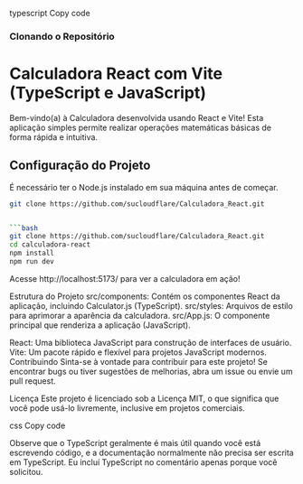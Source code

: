 typescript
Copy code

### Clonando o Repositório

# Calculadora React com Vite (TypeScript e JavaScript)

Bem-vindo(a) à Calculadora desenvolvida usando React e Vite! Esta aplicação simples permite realizar operações matemáticas básicas de forma rápida e intuitiva.

## Configuração do Projeto

É necessário ter o Node.js instalado em sua máquina antes de começar.

```bash
git clone https://github.com/sucloudflare/Calculadora_React.git


```bash
git clone https://github.com/sucloudflare/Calculadora_React.git
cd calculadora-react
npm install
npm run dev
```
Acesse http://localhost:5173/ para ver a calculadora em ação!

Estrutura do Projeto
src/components: Contém os componentes React da aplicação, incluindo Calculator.js (TypeScript).
src/styles: Arquivos de estilo para aprimorar a aparência da calculadora.
src/App.js: O componente principal que renderiza a aplicação (JavaScript).

React: Uma biblioteca JavaScript para construção de interfaces de usuário.
Vite: Um pacote rápido e flexível para projetos JavaScript modernos.
Contribuindo
Sinta-se à vontade para contribuir para este projeto! Se encontrar bugs ou tiver sugestões de melhorias, abra um issue ou envie um pull request.

Licença
Este projeto é licenciado sob a Licença MIT, o que significa que você pode usá-lo livremente, inclusive em projetos comerciais.

css
Copy code

Observe que o TypeScript geralmente é mais útil quando você está escrevendo código, e a documentação normalmente não precisa ser escrita em TypeScript. Eu incluí TypeScript no comentário apenas porque você solicitou.




